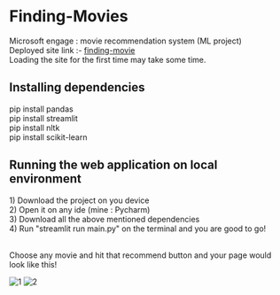 # Finding-Movies
Microsoft engage : movie recommendation system (ML project) <br/>
Deployed site link :- [finding-movie](htps://finding-movies-vtfg.onrender.com/) <br/>
Loading the site for the first time may take some time.<br/>

<h2> Installing dependencies </h2>
pip install pandas<br/>
pip install streamlit<br/>
pip install nltk<br/>
pip install scikit-learn
<h2>Running the web application on local environment</h2>
1) Download the project on you device<br/>
2) Open it on any ide (mine : Pycharm)<br/>
3) Download all the above mentioned dependencies<br/>
4) Run "streamlit run main.py" on the terminal and you are good to go!<br/><br/>

Choose any movie and hit that recommend button and your page would look like this! 

![1](https://user-images.githubusercontent.com/77923967/170862535-c851878a-1139-4b5f-a411-492e178a99b0.jpg)
![2](https://user-images.githubusercontent.com/77923967/170862537-7a476472-ec64-49b3-a211-0009cd57b767.jpg)
